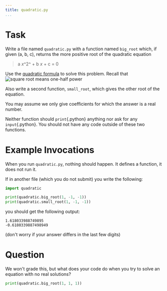 ```yaml
---
title: quadratic.py
...
```


# Task

Write a file named `quadratic.py` with a function named `big_root` which, if given (a, b, c), returns the more positive root of the quadratic equation 

> a *x*^2^ + b *x* + c = 0

Use the [quadratic formula](https://en.wikipedia.org/wiki/Quadratic_formula) to solve this problem.  Recall that <img src="https://wikimedia.org/api/rest_v1/media/math/render/svg/ceaad50b7a0ae8ad64014319f138887ec5147f6c" title="square root means one-half power"/>

Also write a second function, `small_root`, which gives the other root of the equation.

You may assume we only give coefficients for which the answer is a real number.

Neither function should `print`{.python} anything nor ask for any `input`{.python}.
You should not have any code outside of these two functions.

# Example Invocations

When you run `quadratic.py`, nothing should happen.
It defines a function, it does not run it.

If in another file (which you do not submit) you write the following:

````python
import quadratic

print(quadratic.big_root(1, -1, -1))
print(quadratic.small_root(1, -1, -1))
````

you should get the following output:

````
1.618033988749895
-0.6180339887498949
````

(don't worry if your answer differs in the last few digits)

# Question

We won't grade this, but what does your code do when you try to solve an equation with no real solutions?

````python
print(quadratic.big_root(1, 1, 1))
````
